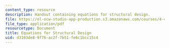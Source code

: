 ```yaml
---
content_type: resource
description: Handout containing equations for structural design.
file: https://ol-ocw-studio-app-production.s3.amazonaws.com/courses/4-440-basic-structural-design-spring-2009/d3103de89f76ac2f7b51fe6c1bcc15c4_MIT4_440s09_exam02_equations.pdf
file_type: application/pdf
resourcetype: Document
title: Equations for Structural Design
uid: d3103de8-9f76-ac2f-7b51-fe6c1bcc15c4
---
```

